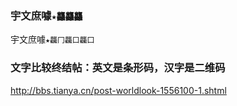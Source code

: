 ### 宇文庶噱`★龘龘龘`
宇文庶噱`★龘冂龘口龘囗`
### 文字比较终结帖：英文是条形码，汉字是二维码
http://bbs.tianya.cn/post-worldlook-1556100-1.shtml

